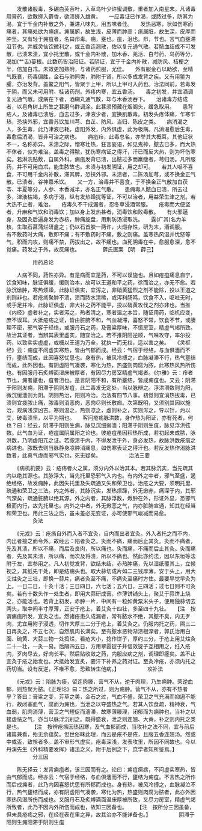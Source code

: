 <!-- { "loadSidebar": true } -->
　　发散诸般毒，多碾白芙蓉叶，入草乌叶少许蜜调敷，重者加入南星末。凡诸毒用膏药，欲散搓入麝香，欲溃搓入雄黄。　　一应毒证已作渴，或脓过多，防其为渴，宜于千金内补散之外，兼进八味丸，用五味者佳。　　发热恶寒，状如伤寒而痛者，其痛处欲为痈疽。痈属腑，故生浅，皮薄而肿高；疽属脏，故生深，皮厚而肿坚。又有轻于痈疽者，名曰疖毒。痈，壅也。疽，沮也。疖，节也。言气血壅滞沮节也。并威灵仙饮微利之，或五香连翘散，佐以复元通气散。若脓血结成不可发散，已溃未溃，宜小托里散，或千金内补散，加木香、羌活、白芍药、乌药等分，渴加(艹舌)蒌根。此数药皆治阳证。若阴证，宜于千金内补散，减防风、桔梗之半，倍加白朮。未效更加熟附，与诸药煎服，尤佳。　　外有服金石以助欲，至精气既衰，药毒偏胜，金石与肺同类，肺附于肾，所以多成发背之疾。又有用鳖为臛，亦治发背。盖鳖之阳气，皆聚于上甲，所以上甲可入药也。治法同前。若毒发于阴，而又未可用附、桂诸药剂。外疼内寒，宜五香汤。　　毒之初发，并宜酒调复元通气散。或病在下者，酒糊丸通气散，却与木香汤吞下。　　治诸毒方结成者，以皂角树上所生之葚磨乌酢调涂。此葚须预藏在烟阁头，缓急取用。　　患背疮人，及诸毒已溃后，血去过多，津液少者，宜换肌散毒。初发头疼体痛，乍寒乍热，恐挟外邪，宜香苏饮加川芎、白芷、防风、当归、陈皮之类。　　病消渴之人，多生毒，此乃津液已耗，虚阳外发，内外俱虚，此为极病。凡消渴愈后生毒，毒愈后消渴，皆非可治之病也。　　痈疽疖，此毒总名，亦举其大概耳。其他证状不一，名称亦异。未溃之际，憎寒壮热，狂言妄语，如见鬼神，脓去已多，而大热不休者，似为难治。盖毒之得脓，犹伤寒病证之得汗，汗已而反大热，则为坏伤寒矣。若淋洗贴敷，自属外科。痈疽发背已溃，出脓过多而羸瘦者，芎归汤。凡所服药，并不可用白朮，能生脓故也。未溃与初发阴证，用之却可。　　若其人呕不喜食，不可用千金内补散，滞其脾，恐挟外邪。未溃者，二陈汤加芎，或不换金正气散。已溃者，谷神嘉禾饮。　　又一方，治毒并不喜食，于不换金正气散加白茯苓、半夏等分，人参、木香减半，亦名正气散。　　患痈毒人脓血已溃，所去过多，津液枯竭，多病于渴，纵有发热躁扰等证，不可以治者，用益荣生津之剂。若大热不止者，难治。　　疮毒久不干成漏者，忍冬草浸酒常服。　　疮毒而大便坚者，升麻和气饮和消毒饮；加以身上发热甚者，消毒饮和败毒散。　　有火邪逼身，及因灸后遍身发为赤核，肿痛旋盘，用荆防汤浸取洗。　　露(疒其)名为羊核，生取石菖蒲烂研盦之；仍以石首胶一两许，火煅存性，研为末，酒调服。　　有不敷药时大痛，敷即不痛；有不敷药时不痛，敷之则痛。盖寒热风湿并忧怒等气，积而内攻，则痛不禁，药拔出之，故不痛也。血死阴毒在中，愈服愈深，愈不觉痛。药发之于外，故反痛也。
　　　　薛氏医案 【明　薛己】

　　　　　用药总论

　　人病不同，药性亦异。有是病而宜是药，不可以误施也。且如疮疽痛息自宁，饮食知味，脉证俱缓，缓则治本，故可以王道和平之药，徐而治之，亦无不愈。若脉沉焮肿，寒热烦躁，此脉证俱实，宜泻之，非硝黄猛烈之剂不能除，投以王道之剂则非也。若疮疡聚肿不溃，溃而脓水清稀，或泻利肠鸣，饮食不入，呕吐无时，或手足并冷，此脉证俱虚，非大补之药不能平，投以硝黄攻伐之剂亦非也。当推《内经》虚者补之，实者泻之，热者清之，寒者温之本旨，随证用药，临机应变，庶不误耳。大抵疮疡之证，皆由脏腑不和，气血凝滞，喜怒不常，饮食不节，或腠理不密，邪气客于经络，或服丹石之药，及膏粱厚味，不慎房室，精虚气竭所致。故治其证者，当辨其表里虚实，随宜治之。若不推阴阳逆顺，气味攻守，率尔投药，以致实实虚虚，或概以王道为万全，犹执一而无权，适以害之矣。　　《灵枢经》云：痈疽不问虚实寒热，皆由气郁而成。经云：气宿于经络，与血俱濇而不行，壅结而成，此因喜怒忧思也。身有热，被风冷搏之，血脉凝滞不行，热气壅结而成，此外因也。有阴虚阳气凑袭，寒化为热，热盛则肉腐为脓，此寒热风热所伤也。有因服丹石炙煿面湿床被厚者，有因尽力房室精虚气竭者。《尔雅》云：疖者节也，痈者壅也，疽者沮也。是言阴阳不和，有所壅结，皆成痈疽也。又云：阴滞于阳则发痈，阳滞于阴则发疽，此二毒发无定处，当以脉辨之。浮洪滑数则为阳，微沉缓濇则为阴。阴则热治，阳则冷治。治法有四节八事。初觉则宜消热拔毒，已溃则宜拨脓止痛，脓毒则消恶肉，恶肉尽则长敷痂。次第既明，又须别其因以施治，观病浅深凶吉。寒则温之，热则凉之，虚则补之，实则泻之，导以针，灼以艾，破毒溃坚，以平为期也。　　客问疮疡脉洪数，身作热为阳证，亦有死者，何也？曰：经云，阴滞于阳则生痈，脉见沉细弱濇；阳滞于阴则生疽，脉见浮洪弦数。此气血为证，疮疽属阴属阳之论也。彼疮疽虽因积热所成，若初起未成脓，脉洪数，乃阴虚阳亢之证。若脓溃于内，不得发泄于外，身必发热，故脉洪数疮疽之病进也。脓既去则当脉静身凉肿消痛息，如伤寒表证之得汗也。若反发热作渴脉洪数者，此真气虚而邪气实也，死无疑矣。
　　　　　治法三要

　　《病机机要》云：疮疡者火之属，须分内外以治其本。若其脉沉实，当先疏其内以绝其源也。其脉浮大，当先托里恐邪气入内也。有内外之中者，邪气至盛，遏绝经络，故发痈肿，此因失托里及失疏通又失和荣卫也。治疮之大要，须明托里、疏通和荣卫之三法。内之外者，其脉沉实，发热烦躁，外无焮赤，痛深于内，其邪气深矣，疏通脏腑以绝其源。外之内者，其脉浮数，焮肿在外，形证外显，恐邪气极而内行，故先托里也。内外之中者，外无焮恶之气，内亦脏腑宣通，知其在经当和荣卫也。用此三法之后，虽未差必无变证，亦可使邪气峻减而易愈。
　　　　　灸法

　　《元戎》云：疮疡自外而入者不宜灸，自内而出者宜灸。外入者托之而不内，内出者接之而令外。故经云：陷者灸之。灸而不痛，痛而后止其灸。灸而不痛者，先及其溃，所以不痛，而后及良肉，所以痛也。灸而痛，不痛而后止其灸。灸而痛者，先及其未溃，所以痛，而次及将溃，所以不痛也。然此亦约法，因以东垣等法附于左，宜参用之。凡人初觉发背，欲结未结，赤热肿痛，先以湿纸覆其上，立候视之，其纸先干处，即是结痈头也。取大蒜切成片如二三钱厚薄，安于头上，用大艾炷灸之三壮，即换一蒜片，痛者灸至不痛，不痛灸至痛时方住。最要早觉早灸为上。一日二日，十灸十活；三日四日，六七活；五六日，三四活；过七日则不可灸矣。若有十数头作一处生者，即用大蒜研成膏，作薄饼铺头上，聚艾于蒜饼上烧之，亦能活也。若背上初发，赤肿一片，中间有一粒如黄粟米头子，便用独蒜切去两头，取中间半寸厚薄，正安于疮上，着艾灸十四壮，多至四十九壮。　　【注　按谓痈疽所发，宜灸之也。然诸疮患久成漏者，常有脓水不绝，其脓不臭，内无歹肉，尤宜用附子浸透，切作大厚三二分于疮上，着艾灸之。仍服内托之药，隔三二日再灸之，不五七次，自然肌肉长满矣。至有脓水恶物渐溃根深者，郭氏治用白面、硫黄、大蒜三物一处捣烂，看疮大小，捻作饼子，厚约三分，于疮上用艾炷灸二十一壮，一灸一易。后隔四五日，方用翠霞锭子并信效锭子互相用之，纴入疮内，歹肉尽去，好肉长平。然后贴收敛之药，内服应病之剂，调理即瘥矣。盖不止宜灸于疮之始发也。大抵始发宜炙，要汗下补养之药对证。至灸冷疮，亦须内托之药切当。设有反逆，不唯不愈，恐致转生他病。】
　　　　　攻补法

　　《元戎》云：陷脉为瘘，留连肉腠，营气不从，逆于肉理，乃生痈肿。荣逆血郁，则热聚为脓。《正理论》曰：热之所过，则为痈肿。营气不从，亦有不热者乎？答曰：膏粱之变，芳草之美，金石之过，气血不盛，荣卫之气充满而抑遏不能行，故闭塞血气，腐而为痈也，当泄之以夺盛热之气。若其人饮食疏，精神衰，气血弱，肌肉消薄，营卫之气短促而濇滞，故寒薄腠理，闭郁而为痈肿也，当补之以接虚怯之气，亦当以脉浮沉别之。既得盛衰，泄之则连翘、大黄，补之则内托之类是也。　　 【注　按辨疮疡因热因寒，及气血郁而成，当攻补之法不同，宜与前后诸篇兼看，殆无余蕴矣。但世俗昧此理，而云是疮不是疮，且服五香连翘汤。然或中或否，致悞者多。盖不审形气虚实，疮毒深浅，发表攻里，所因不同故也。今以丹溪先生《外科精要发挥》诸法之义，附于后例之下，庶学者知所鉴焉。】
　　　　　分三因

　　陈无择云：发背痈疽者，该三因而有之。论曰：痈疽瘰疬，不问虚实寒热，皆由气郁而成。经亦云：气宿于经络，与血俱濇而不行，壅结为痈疽。不言热之所作而后成痈者，此乃内因喜怒忧思有所郁而成也。身有热，被风冷搏之，血脉凝泣不行，热气壅结而成，亦有阴虚阳气凑袭，寒化为热，热盛则肉腐为脓者，此亦外因寒热风湿所伤而成也。又服丹石及炙煿酒面温床厚被所致，又尽力房室，精虚气竭所致者，此乃不因内外所伤而成也，故知三因备也。　　 【注　按所分三因虽备，但未具疮疡之邪，在经在表在里之异，故其治亦不能详备也。】
　　　　　阴滞于阳则生痈阳滞于阴则生疽
